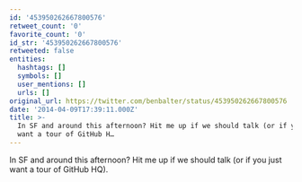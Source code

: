 ```yaml
---
id: '453950262667800576'
retweet_count: '0'
favorite_count: '0'
id_str: '453950262667800576'
retweeted: false
entities:
  hashtags: []
  symbols: []
  user_mentions: []
  urls: []
original_url: https://twitter.com/benbalter/status/453950262667800576
date: '2014-04-09T17:39:11.000Z'
title: >-
  In SF and around this afternoon? Hit me up if we should talk (or if you just
  want a tour of GitHub H…
---
```


In SF and around this afternoon? Hit me up if we should talk (or if you just want a tour of GitHub HQ).